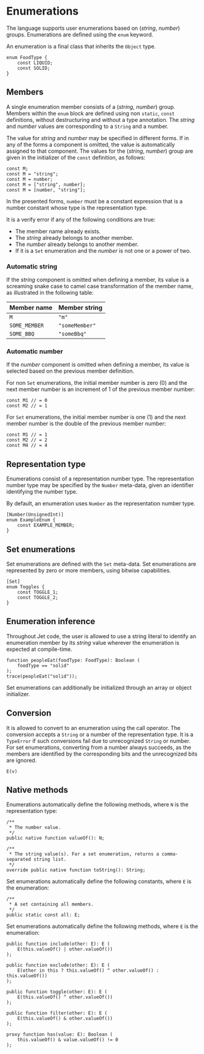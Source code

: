 # Enumerations

The language supports user enumerations based on (*string*, *number*) groups. Enumerations are defined using the `enum` keyword.

An enumeration is a final class that inherits the `Object` type.

```
enum FoodType {
    const LIQUID;
    const SOLID;
}
```

## Members

A single enumeration member consists of a (*string*, *number*) group. Members within the `enum` block are defined using non `static`, `const` definitions, without destructuring and without a type annotation. The *string* and *number* values are corresponding to a `String` and a number.

The value for *string* and *number* may be specified in different forms. If in any of the forms a component is omitted, the value is automatically assigned to that component. The values for the (*string*, *number*) group are given in the initializer of the `const` definition, as follows:

```
const M;
const M = "string";
const M = number;
const M = ["string", number];
const M = [number, "string"];
```

In the presented forms, `number` must be a constant expression that is a number constant whose type is the representation type.

It is a verify error if any of the following conditions are true:

* The member name already exists.
* The *string* already belongs to another member.
* The *number* already belongs to another member.
* If it is a `Set` enumeration and the *number* is not one or a power of two.

### Automatic string

If the *string* component is omitted when defining a member, its value is a screaming snake case to camel case transformation of the member name, as illustrated in the following table:

| Member name   | Member string  |
| ------------- | -------------- |
| `M`           | `"m"`          |
| `SOME_MEMBER` | `"someMember"` |
| `SOME_BBQ`    | `"someBbq"`    |

### Automatic number

If the *number* component is omitted when defining a member, its value is selected based on the previous member definition.

For non `Set` enumerations, the initial member number is zero (0) and the next member number is an increment of 1 of the previous member number:

```
const M1 // = 0
const M2 // = 1
```

For `Set` enumerations, the initial member number is one (1) and the next member number is the double of the previous member number:

```
const M1 // = 1
const M2 // = 2
const M4 // = 4
```

## Representation type

Enumerations consist of a representation number type. The representation number type may be specified by the `Number` meta-data, given an identifier identifying the number type.

By default, an enumeration uses `Number` as the representation number type.

```
[Number(UnsignedInt)]
enum ExampleEnum {
    const EXAMPLE_MEMBER;
}
```

## Set enumerations

Set enumerations are defined with the `Set` meta-data. Set enumerations are represented by zero or more members, using bitwise capabilities.

```
[Set]
enum Toggles {
    const TOGGLE_1;
    const TOGGLE_2;
}
```

## Enumeration inference

Throughout Jet code, the user is allowed to use a string literal to identify an enumeration member by its *string* value wherever the enumeration is expected at compile-time.

```
function peopleEat(foodType: FoodType): Boolean (
    foodType == "solid"
);
trace(peopleEat("solid"));
```

Set enumerations can additionally be initialized through an array or object initializer.

## Conversion

It is allowed to convert to an enumeration using the call operator. The conversion accepts a `String` or a number of the representation type. It is a `TypeError` if such conversions fail due to unrecognized `String` or number. For set enumerations, converting from a number always succeeds, as the members are identified by the corresponding bits and the unrecognized bits are ignored.

```
E(v)
```

## Native methods

Enumerations automatically define the following methods, where `N` is the representation type:

```
/**
 * The number value.
 */
public native function valueOf(): N;

/**
 * The string value(s). For a set enumeration, returns a comma-separated string list.
 */
override public native function toString(): String;
```

Set enumerations automatically define the following constants, where `E` is the enumeration:

```
/**
 * A set containing all members.
 */
public static const all: E;
```

Set enumerations automatically define the following methods, where `E` is the enumeration:

```
public function include(other: E): E (
    E(this.valueOf() | other.valueOf())
);

public function exclude(other: E): E (
    E(other in this ? this.valueOf() ^ other.valueOf() : this.valueOf())
);

public function toggle(other: E): E (
    E(this.valueOf() ^ other.valueOf())
);

public function filter(other: E): E (
    E(this.valueOf() & other.valueOf())
);

proxy function has(value: E): Boolean (
    this.valueOf() & value.valueOf() != 0
);
```